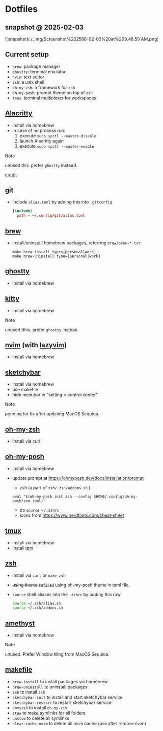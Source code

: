 # Dotfiles

## snapshot @ 2025-02-03

![snapshot](./_img/Screenshot%202568-02-03%20at%209.48.59 AM.png)

## Current setup

- `brew`: package manager
- `ghostty`: terminal emulator
- `nvim`: text editor
- `zsh`: a unix shell
- `oh-my-zsh`: a framework for `zsh`
- `oh-my-posh`: prompt theme on top of `zsh`
- `tmux`: terminal multiplexer for workspaces

## [Alacritty](https://alacritty.org)

- install via homebrew
- in case of no process run:
  1. execute `sudo spctl --master-disable`
  1. launch Alacritty again
  1. execute `sudo spctl --master-enable`

> [!NOTE]
> unused this. prefer `ghostty` instead.

[credit](https://blog.chaitanyashahare.com/posts/11-how-to-install-alacritty-on-macos-ventura/)

## git

- include `alias.toml` by adding this into `.gitconfig`

  ```toml
  [include]
    path = ~/.config/git/alias.toml
  ```

## [brew](https://brew.sh)

- install/uninstall homebrew packages, referring `brew/brew-*.txt`:

  ```shell
  make brew-install type=[personal|work]
  make brew-uninstall type=[personal|work]
  ```

## [ghostty](https://ghostty.org/)

- install via homebrew

## [kitty](https://sw.kovidgoyal.net/kitty/)

- install via homebrew

> [!NOTE]
> unused tthis. prefer `ghostty` instead.

## [nvim](https://neovim.io) (with [lazyvim](https://www.lazyvim.org))

- install via homebrew

## [sketchybar](https://github.com/FelixKratz/SketchyBar)

- install via homebrew
- use makefile
- hide menubar in "setting > control center"

> [!NOTE]
> pending for fix after updating MacOS Sequioa.

## [oh-my-zsh](https://ohmyz.sh)

- install via curl

## [oh-my-posh](https://ohmyposh.dev/)

- install via homebrew
- update prompt at <https://ohmyposh.dev/docs/installation/prompt>

  - zsh (a part of `zsh/.zsh/addons.sh` )

  ```shell
  eval "$(oh-my-posh init zsh --config $HOME/.config/oh-my-posh/zen.toml)"
  ```

  - do `source ~/.zshrc`
  - icons from <https://www.nerdfonts.com/cheat-sheet>

## [tmux](https://github.com/tmux/tmux/wiki)

- install via homebrew
- install [tpm](https://github.com/tmux-plugins/tpm)

## [zsh](https://ohmyz.sh)

- install via `curl` or `make zsh`
- ~~using theme `refined`~~ using oh-my-posh theme in toml file.
- `source` shell aliases into the `.zshrc` by adding this row

  ```sh
  source ~/.zsh/alias.sh
  source ~/.zsh/addons.sh
  ```

## [amethyst](https://github.com/ianyh/Amethyst)

- install via homebrew

> [!NOTE]
> unused. Prefer Window tiling from MacOS Sequioa.

## [makefile](https://makefiletutorial.com/)

- `brew-install` to install packages via homebrew
- `brew-uninstall` to uninstall packages
- `zsh` to install `zsh`
- `sketchybar-init` to install and start sketchybar service
- `sketchybar-restart` to restart sketchybar service
- `ohmyzsh` to install `oh-my-zsh`
- `stow` to make symlinks for all folders
- `unstow` to delete all symlinks
- `clear-cache-nvim` to delete all nvim cache (use after remove nvim)

